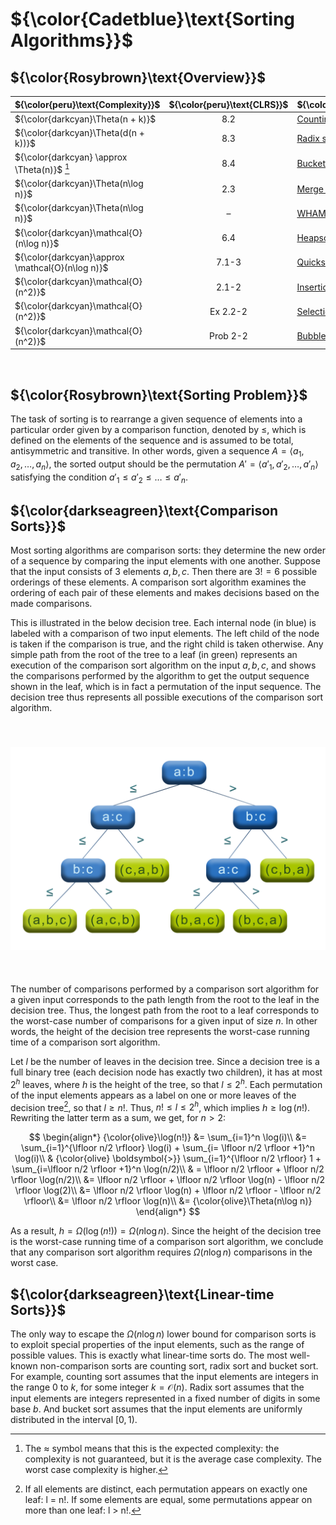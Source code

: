 # ${\color{Cadetblue}\text{Sorting Algorithms}}$

## ${\color{Rosybrown}\text{Overview}}$

| ${\color{peru}\text{Complexity}}$ | ${\color{peru}\text{CLRS}}$ | ${\color{peru}\text{Topic}}$ |
|:---|:---:|:---|
| ${\color{darkcyan}\Theta(n + k)}$ | 8.2 | [Counting sort](https://github.com/pl3onasm/Algorithms-and-data-structures/tree/main/algorithms/sorting/counting-sort)|
| ${\color{darkcyan}\Theta(d(n + k))}$ | 8.3 | [Radix sort](https://github.com/pl3onasm/Algorithms-and-data-structures/tree/main/algorithms/sorting/radix-sort)|
|  ${\color{darkcyan} \approx \Theta(n)}$ [^1] | 8.4 |  [Bucket sort](https://github.com/pl3onasm/Algorithms-and-data-structures/tree/main/algorithms/sorting/bucket-sort)|
| ${\color{darkcyan}\Theta(n\log n)}$ | 2.3 |  [Merge sort](https://github.com/pl3onasm/Algorithms-and-data-structures/tree/main/algorithms/sorting/merge-sort)|
| ${\color{darkcyan}\Theta(n\log n)}$ | – |  [WHAM sort](https://github.com/pl3onasm/Algorithms-and-data-structures/tree/main/algorithms/sorting/merge-sort#wham-sort)|
| ${\color{darkcyan}\mathcal{O}(n\log n)}$ | 6.4 |   [Heapsort](https://github.com/pl3onasm/Algorithms-and-data-structures/tree/main/algorithms/sorting/heap-sort)|
| ${\color{darkcyan}\approx \mathcal{O}(n\log n)}$ | 7.1-3 |  [Quicksort](https://github.com/pl3onasm/Algorithms-and-data-structures/tree/main/algorithms/sorting/quick-sort)|
| ${\color{darkcyan}\mathcal{O}(n^2)}$ | 2.1-2 |  [Insertion sort](https://github.com/pl3onasm/Algorithms-and-data-structures/tree/main/algorithms/sorting/insertion-sort)|
| ${\color{darkcyan}\mathcal{O}(n^2)}$ | Ex 2.2-2 |  [Selection sort](https://github.com/pl3onasm/Algorithms-and-data-structures/tree/main/algorithms/sorting/selection-sort)|
| ${\color{darkcyan}\mathcal{O}(n^2)}$ | Prob 2-2 | [Bubble sort](https://github.com/pl3onasm/Algorithms-and-data-structures/tree/main/algorithms/sorting/bubble-sort)|

[^1]: The $\approx$ symbol means that this is the expected complexity: the complexity is not guaranteed, but it is the average case complexity. The worst case complexity is higher.

&nbsp;

## ${\color{Rosybrown}\text{Sorting Problem}}$

The task of sorting is to rearrange a given sequence of elements into a particular order given by a comparison function, denoted by $\leq$, which is defined on the elements of the sequence and is assumed to be total, antisymmetric and transitive. In other words, given a sequence $A = \langle a_1, a_2, \dots, a_n \rangle$, the sorted output should be the permutation $A' = \langle a'_1, a'_2, \dots, a'_n \rangle$ satisfying the condition $a'_1 \leq a'_2 \leq \dots \leq a'_n$.

## ${\color{darkseagreen}\text{Comparison Sorts}}$

Most sorting algorithms are comparison sorts: they determine the new order of a sequence by comparing the input elements with one another. Suppose that the input consists of $3$ elements $a, b, c$. Then there are $3! = 6$ possible orderings of these elements. A comparison sort algorithm examines the ordering of each pair of these elements and makes decisions based on the made comparisons.

This is illustrated in the below decision tree. Each internal node (in blue) is labeled with a comparison of two input elements. The left child of the node is taken if the comparison is true, and the right child is taken otherwise. Any simple path from the root of the tree to a leaf (in green) represents an execution of the comparison sort algorithm on the input $a, b, c$, and shows the comparisons performed by the algorithm to get the output sequence shown in the leaf, which is in fact a permutation of the input sequence. The decision tree thus represents all possible executions of the comparison sort algorithm.

<p align="center" width="50%">
<img src="sorting.png"
     alt="decision tree"
     style="float: left; padding-top:40px; padding-bottom:40px" />
</p><br clear="left">  

The number of comparisons performed by a comparison sort algorithm for a given input corresponds to the path length from the root to the leaf in the decision tree. Thus, the longest path from the root to a leaf corresponds to the worst-case number of comparisons for a given input of size $n$. In other words, the height of the decision tree represents the worst-case running time of a comparison sort algorithm.

Let $l$ be the number of leaves in the decision tree. Since a decision tree is a full binary tree (each decision node has exactly two children), it has at most $2^h$ leaves, where $h$ is the height of the tree, so that $l \leq 2^h$. Each permutation of the input elements appears as a label on one or more leaves of the decision tree[^2], so that $l \geq n!$. Thus, $n! \leq l \leq 2^h$, which implies $h \geq \log(n!)$. Rewriting the latter term as a sum, we get, for $n > 2$:

$$
\begin{align*}
{\color{olive}\log(n!)} &=  \sum_{i=1}^n \log(i)\\
&= \sum_{i=1}^{\lfloor n/2 \rfloor} \log(i) + \sum_{i= \lfloor n/2 \rfloor +1}^n \log(i)\\
& {\color{olive} \boldsymbol{>}} \sum_{i=1}^{\lfloor n/2 \rfloor} 1 + \sum_{i=\lfloor n/2 \rfloor +1}^n \log(n/2)\\
& = \lfloor n/2 \rfloor + \lfloor n/2 \rfloor \log(n/2)\\
&= \lfloor n/2 \rfloor + \lfloor n/2 \rfloor \log(n) - \lfloor n/2 \rfloor \log(2)\\
&= \lfloor n/2 \rfloor \log(n) + \lfloor n/2 \rfloor - \lfloor n/2 \rfloor\\
&= \lfloor n/2 \rfloor \log(n)\\
&= {\color{olive}\Theta(n\log n)}
\end{align*}
$$

As a result, $h = \Omega(\log(n!)) = \Omega(n\log n)$. Since the height of the decision tree is the worst-case running time of a comparison sort algorithm, we conclude that any comparison sort algorithm requires $\Omega(n\log n)$ comparisons in the worst case.

## ${\color{darkseagreen}\text{Linear-time Sorts}}$

The only way to escape the $\Omega(n\log n)$ lower bound for comparison sorts is to exploit special properties of the input elements, such as the range of possible values. This is exactly what linear-time sorts do. The most well-known non-comparison sorts are counting sort, radix sort and bucket sort. For example, counting sort assumes that the input elements are integers in the range $0$ to $k$, for some integer $k = \mathcal{O}(n)$. Radix sort assumes that the input elements are integers represented in a fixed number of digits in some base $b$. And bucket sort assumes that the input elements are uniformly distributed in the interval $[0, 1)$.

[^2]: If all elements are distinct, each permutation appears on exactly one leaf: l = n!.
If some elements are equal, some permutations appear on more than one leaf: l > n!.
